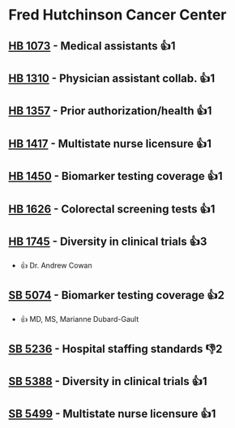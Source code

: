 # Fred Hutchinson Cancer Center

## [HB 1073](/bill/2023-24/hb/1073/) - Medical assistants 👍1  

## [HB 1310](/bill/2023-24/hb/1310/) - Physician assistant collab. 👍1  

## [HB 1357](/bill/2023-24/hb/1357/) - Prior authorization/health 👍1  

## [HB 1417](/bill/2023-24/hb/1417/) - Multistate nurse licensure 👍1  

## [HB 1450](/bill/2023-24/hb/1450/) - Biomarker testing coverage 👍1  

## [HB 1626](/bill/2023-24/hb/1626/) - Colorectal screening tests 👍1  

## [HB 1745](/bill/2023-24/hb/1745/) - Diversity in clinical trials 👍3  
* 👍 Dr. Andrew Cowan

## [SB 5074](/bill/2023-24/sb/5074/) - Biomarker testing coverage 👍2  
* 👍 MD, MS, Marianne Dubard-Gault

## [SB 5236](/bill/2023-24/sb/5236/) - Hospital staffing standards  👎2 

## [SB 5388](/bill/2023-24/sb/5388/) - Diversity in clinical trials 👍1  

## [SB 5499](/bill/2023-24/sb/5499/) - Multistate nurse licensure 👍1  